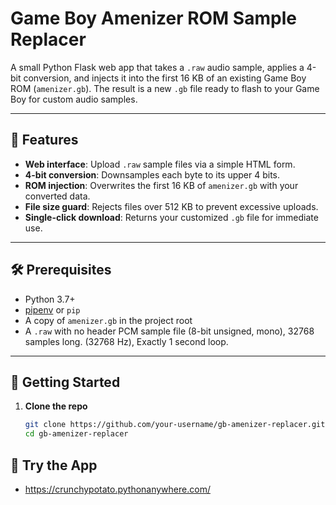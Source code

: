 # Game Boy Amenizer ROM Sample Replacer

A small Python Flask web app that takes a `.raw` audio sample, applies a 4-bit conversion, and injects it into the first 16 KB of an existing Game Boy ROM (`amenizer.gb`). The result is a new `.gb` file ready to flash to your Game Boy for custom audio samples.

---

## 🚀 Features

- **Web interface**: Upload `.raw` sample files via a simple HTML form.
- **4-bit conversion**: Downsamples each byte to its upper 4 bits.
- **ROM injection**: Overwrites the first 16 KB of `amenizer.gb` with your converted data.
- **File size guard**: Rejects files over 512 KB to prevent excessive uploads.
- **Single-click download**: Returns your customized `.gb` file for immediate use.

---

## 🛠️ Prerequisites

- Python 3.7+
- [pipenv](https://pipenv.pypa.io/en/latest/) or `pip`
- A copy of `amenizer.gb` in the project root
- A `.raw` with no header PCM sample file (8-bit unsigned, mono), 32768 samples long. (32768 Hz), Exactly 1 second loop.

---

## 📖 Getting Started

1. **Clone the repo**  
   ```bash
   git clone https://github.com/your-username/gb-amenizer-replacer.git
   cd gb-amenizer-replacer

## 📖 Try the App
- https://crunchypotato.pythonanywhere.com/
   

